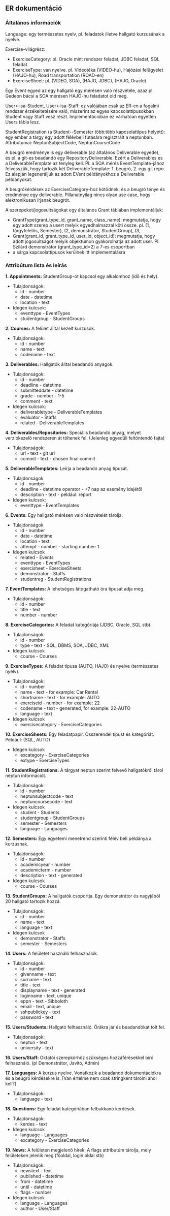 ## ER dokumentáció

### Általános információk

Language: egy természetes nyelv, pl. feladatok illetve hallgató kurzusának a nyelve.

Exercise-világrész:

 - ExerciseCategory: pl. Oracle mint rendszer feladat, JDBC feladat, SQL feladat
 - ExerciseType: van nyelve. pl. Videotéka (VIDEO-hu), Hajózási felügyelet (HAJO-hu), Road transportation (ROAD-en)
 - ExerciseSheet: pl. (VIDEO, SOA), (HAJO, JDBC), (HAJO, Oracle)

Egy Event egyed az egy hallgató egy mérésen való részvétele,
azaz pl. Gedeon bácsi a SOA mérésen HAJO-hu feladatot old meg.


User<-isa-Student, User<-isa-Staff: ez valójában csak az ER-en a fogalmi rendszer érzékeltetésére való, miszerint az egyes kapcsolattípusokban Student vagy Staff vesz részt. Implementációban ez várhatóan egyetlen Users tábla lesz.

StudentRegistration (a Student--Semester több:több kapcsolattípus helyett): egy ember a tárgy egy adott félévbeli futására regisztrált a neptunban. Attribútumai: NeptunSubjectCode, NeptunCourseCode


A beugró eredménye is egy deliverable (az általános Deliverable egyede), és pl. a git-es beadandó egy RepositoryDeliverable. Ezért a Deliverables es a DeliverableTemplate az tenyleg kell.
Pl. a SOA mérés EventTemplate-jához felvesszük, hogy tartozik két DeliverableTemplate: 1. beugró, 2. egy git repo. Ez alapján legeneráljuk az adott EVent példányokhoz a Deliverable példányokat.

A beugrókérdések az ExerciseCategory-hoz kötődnek, és a beugró ténye és eredménye egy deliverable. Pillanatnyilag nincs olyan use case, hogy elektronikusan írjanak beugrót.



A szerepeket/jogosultságokat egy általános Grant táblában implementáljuk:

 - GrantType(grant_type_id, grant_name, class_name): megmutatja, hogy egy adott szerep a usert melyik egyedhalmazzal köti össze.
   pl. (1, tárgyfelelős, Semester), (2, demonstrátor, StudentGroup), (3,
 - Grant(grant_id, grant_type_id, user_id, object_id): megmutatja, hogy adott jogosultságot melyik objektumon gyakorolhatja az adott user. Pl. Szilárd demonstrátor (grant_type_id=2) a 7-es csoportban
 - a sárga kapcsolattípusok kerülnek itt implementálásra

### Attribútum lista és leírás
 	
**1. Appointments:** StudentGroup-ot kapcsol egy alkalomhoz (idő és hely).
- Tulajdonságok:
   * id - number
   * date - datetime
   * location - text
 - Idegen kulcsok:
   * eventtype - EventTypes
   * studentgroup - StudentGroups
 
**2. Courses:** A felület álltal kezelt kurzusok.
- Tulajdonságok:
  * id - number
  * name - text
  * codename - text

**3. Deliverables:** Hallgatók álltal beadandó anyagok.
- Tulajdonságok:
  * id - number
  * deadline - datetime
  * submitteddate - datetime
  * grade - number - 1-5
  * comment - text
- Idegen kulcsok:
  * deliverabletype - DeliverableTemplates
  * evaluator - Staffs
  * related - DeliverableTemplates
  
**4. Deliverables/Repositories:** Speciális beadandó anyag, melyet verziókezelő rendszeren át töltenek fel. 
(Jelenleg egyedüli feltöntendő fajta)
- Tulajdonságok:
  * url - text - git url
  * commit - text - chosen final commit
  
**5. DeliverableTemplates:** Leírja a beadandó anyag típusát.
- Tulajdonságok
  * id - number
  * deadline - datetime operator - +7 nap az esemény idejétől
  * description - text - például: report
- Idegen kulcsok:
  * eventtype - EventTemplates
  
**6. Events:** Egy hallgató mérésen való részvételét tárolja.
- Tulajdonságok
  * id - number
  * date - datetime
  * location - text
  * attempt - number - starting number: 1
- Idegen kulcsok
  * related - Events
  * eventtype - EventTypes
  * exercisheet - ExerciseSheets
  * demonstrator - Staffs
  * studentreg - StudentRegistrations
  
**7. EventTemplates:** A lehetséges látogatható óra típusát adja meg.
- Tulajdonságok:
  * id - number
  * title - text
  * number - number
  
**8. ExerciseCategories:** A feladat kategóriája (JDBC, Oracle, SQL stb).
- Tulajdonságok:
  * id - number
  * type - text - SQL, DBMS, SOA, JDBC, XML
- Idegen kulcsok
  * course - Courses
  
**9. ExerciseTypes:** A feladat típusa (AUTO, HAJO) és nyelve (természetes nyelv).
- Tulajdonságok:
  * id - number
  * name - text - for example: Car Rental
  * shortname - text - for example: AUTO
  * exerciseid - number - for example: 22
  * codename - text - generated, for example: 22-AUTO
  * language - text
- Idegen kulcsok
  * exercisecategory - ExerciseCategories
  
**10. ExerciseSheets:** Egy feladatpapír. Összerendel típust és kategóriát. Például: (SQL, AUTO)
- Idegen kulcsok
  * excategory - ExerciseCategories
  * extype - ExerciseTypes
  
**11. StudentRegistrations:** A tárgyat neptun szerint felvevő hallgatókról tárol neptun információt.
- Tulajdonságok:
  * id - number
  * neptunsubjectcode - text
  * neptuncoursecode - text
- Idegen kulcsok
  * student - Students
  * studentgroup - StudentGroups
  * semester - Semesters
  * language - Languages 
  
**12. Semesters:** Egy egyetemi menetrend szerinti félév beli példánya a kurzusnak.
- Tulajdonságok:
  * id - number
  * academicyear - number
  * academicterm - number
  * description - text - generated
- Idegen kulcsok
  * course - Courses
  
**13. StudentGroups:** A hallgatók csoportja. Egy demonstrátor és nagyjából 20 hallgató tartozik hozzá.
- Tulajdonságok:
  * id - number
  * name - text
  * language - text
- Idegen kulcsok
  * demonstrator - Staffs
  * semester - Semesters
  
**14. Users:** A felületet használó felhasználók.
- Tulajdonságok:
  * id - number
  * givenname - text
  * surname - text
  * title - text
  * displayname - text - generated
  * loginname - text, unique
  * eppn - text - Sibboleth
  * email - text, unique
  * sshpublickey - text
  * password - text
  
**15. Users/Students:** Hallgató felhasználó. Órákra jár és beadandókat tölt fel.
- Tulajdonságok:
  * neptun - text
  * university - text
  
**16. Users/Staff:** Oktatói szerepkörhöz szükséges hozzáférésekkel bíró felhasználó. (pl Demonstrátor, Javító, Admin)

**17. Languages:** A kurzus nyelve. Vonatkozik a beadandó dokumentációkra és a beugró kérdésekre is. [Van értelme nem csak stringként tárolni ahol kell?]
- Tulajdonságok:
  * language - text

**18. Questions:** Egy feladat kategóriában felbukkanó kérdések.
- Tulajdonságok:
  * kerdes - text
- Idegen kulcsok
  * language - Languages
  * excategory - ExerciseCategories
  
  
**19. News:** A felületen megjelenő hírek. A flags attributúm tárolja, mely felületeken jelenik meg (főoldal, login oldal stb)
- Tulajdonságok:
  * newstext - text
  * published - datetime
  * from - datetime
  * until - datetime
  * flags - number
- Idegen kulcsok
  * language - Languages
  * author - User/Staff
  

